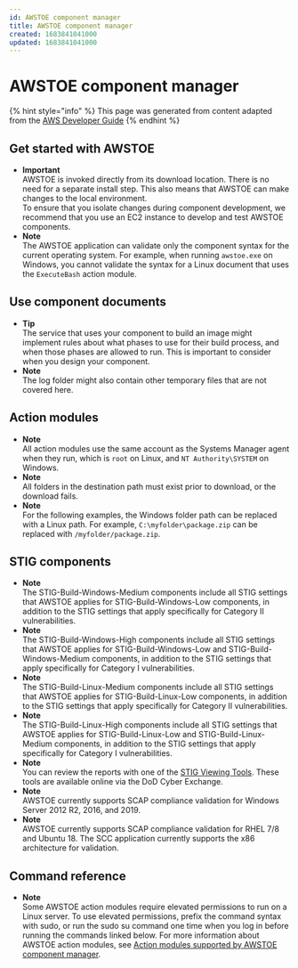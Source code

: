```yaml
---
id: AWSTOE component manager
title: AWSTOE component manager
created: 1683841041000
updated: 1683841041000
---
```

# AWSTOE component manager

{% hint style="info" %}
This page was generated from content adapted from the [AWS Developer Guide](https://github.com/awsdocs/ec2-image-builder-user-guide.git)
{% endhint %}

## Get started with AWSTOE

- **Important**  
AWSTOE is invoked directly from its download location\. There is no need for a separate install step\. This also means that AWSTOE can make changes to the local environment\.  
To ensure that you isolate changes during component development, we recommend that you use an EC2 instance to develop and test AWSTOE components\.
- **Note**  
The AWSTOE application can validate only the component syntax for the current operating system\. For example, when running `awstoe.exe` on Windows, you cannot validate the syntax for a Linux document that uses the `ExecuteBash` action module\.


## Use component documents

- **Tip**  
The service that uses your component to build an image might implement rules about what phases to use for their build process, and when those phases are allowed to run\. This is important to consider when you design your component\.
- **Note**  
The log folder might also contain other temporary files that are not covered here\.


## Action modules

- **Note**  
All action modules use the same account as the Systems Manager agent when they run, which is `root` on Linux, and `NT Authority\SYSTEM` on Windows\.
- **Note**  
All folders in the destination path must exist prior to download, or the download fails\.
- **Note**  
For the following examples, the Windows folder path can be replaced with a Linux path\. For example, `C:\myfolder\package.zip` can be replaced with `/myfolder/package.zip`\.


## STIG components

- **Note**  
The STIG\-Build\-Windows\-Medium components include all STIG settings that AWSTOE applies for STIG\-Build\-Windows\-Low components, in addition to the STIG settings that apply specifically for Category II vulnerabilities\.
- **Note**  
The STIG\-Build\-Windows\-High components include all STIG settings that AWSTOE applies for STIG\-Build\-Windows\-Low and STIG\-Build\-Windows\-Medium components, in addition to the STIG settings that apply specifically for Category I vulnerabilities\.
- **Note**  
The STIG\-Build\-Linux\-Medium components include all STIG settings that AWSTOE applies for STIG\-Build\-Linux\-Low components, in addition to the STIG settings that apply specifically for Category II vulnerabilities\.
- **Note**  
The STIG\-Build\-Linux\-High components include all STIG settings that AWSTOE applies for STIG\-Build\-Linux\-Low and STIG\-Build\-Linux\-Medium components, in addition to the STIG settings that apply specifically for Category I vulnerabilities\.
- **Note**  
You can review the reports with one of the [STIG Viewing Tools](https://public.cyber.mil/stigs/srg-stig-tools/)\. These tools are available online via the DoD Cyber Exchange\.
- **Note**  
AWSTOE currently supports SCAP compliance validation for Windows Server 2012 R2, 2016, and 2019\.
- **Note**  
AWSTOE currently supports SCAP compliance validation for RHEL 7/8 and Ubuntu 18\. The SCC application currently supports the x86 architecture for validation\.


## Command reference

- **Note**  
Some AWSTOE action modules require elevated permissions to run on a Linux server\. To use elevated permissions, prefix the command syntax with sudo, or run the sudo su command one time when you log in before running the commands linked below\. For more information about AWSTOE action modules, see [Action modules supported by AWSTOE component manager](toe-action-modules.md)\.

